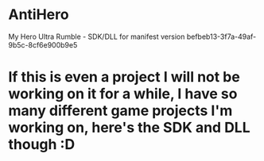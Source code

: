 # AntiHero
My Hero Ultra Rumble - SDK/DLL for manifest version befbeb13-3f7a-49af-9b5c-8cf6e900b9e5

# If this is even a project I will not be working on it for a while, I have so many different game projects I'm working on, here's the SDK and DLL though :D
